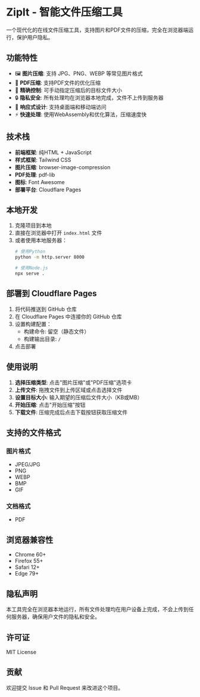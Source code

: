 # ZipIt - 智能文件压缩工具

一个现代化的在线文件压缩工具，支持图片和PDF文件的压缩，完全在浏览器端运行，保护用户隐私。

## 功能特性

- 🖼️ **图片压缩**: 支持 JPG、PNG、WEBP 等常见图片格式
- 📄 **PDF压缩**: 支持PDF文件的优化压缩
- 🎯 **精确控制**: 可手动指定压缩后的目标文件大小
- 🔒 **隐私安全**: 所有处理均在浏览器本地完成，文件不上传到服务器
- 📱 **响应式设计**: 支持桌面端和移动端访问
- ⚡ **快速处理**: 使用WebAssembly和优化算法，压缩速度快

## 技术栈

- **前端框架**: 纯HTML + JavaScript
- **样式框架**: Tailwind CSS
- **图片压缩**: browser-image-compression
- **PDF处理**: pdf-lib
- **图标**: Font Awesome
- **部署平台**: Cloudflare Pages

## 本地开发

1. 克隆项目到本地
2. 直接在浏览器中打开 `index.html` 文件
3. 或者使用本地服务器：
   ```bash
   # 使用Python
   python -m http.server 8000
   
   # 使用Node.js
   npx serve .
   ```

## 部署到 Cloudflare Pages

1. 将代码推送到 GitHub 仓库
2. 在 Cloudflare Pages 中连接你的 GitHub 仓库
3. 设置构建配置：
   - 构建命令: 留空（静态文件）
   - 构建输出目录: `/`
4. 点击部署

## 使用说明

1. **选择压缩类型**: 点击"图片压缩"或"PDF压缩"选项卡
2. **上传文件**: 拖拽文件到上传区域或点击选择文件
3. **设置目标大小**: 输入期望的压缩后文件大小（KB或MB）
4. **开始压缩**: 点击"开始压缩"按钮
5. **下载文件**: 压缩完成后点击下载按钮获取压缩文件

## 支持的文件格式

### 图片格式
- JPEG/JPG
- PNG
- WEBP
- BMP
- GIF

### 文档格式
- PDF

## 浏览器兼容性

- Chrome 60+
- Firefox 55+
- Safari 12+
- Edge 79+

## 隐私声明

本工具完全在浏览器本地运行，所有文件处理均在用户设备上完成，不会上传到任何服务器，确保用户文件的隐私和安全。

## 许可证

MIT License

## 贡献

欢迎提交 Issue 和 Pull Request 来改进这个项目。
